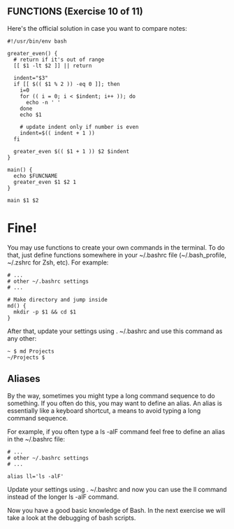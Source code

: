 ## FUNCTIONS (Exercise 10 of 11)

 Here's the official solution in case you want to compare notes:


    #!/usr/bin/env bash
    
    greater_even() {
      # return if it's out of range
      [[ $1 -lt $2 ]] || return
    
      indent="$3"
      if [[ $(( $1 % 2 )) -eq 0 ]]; then
        i=0
        for (( i = 0; i < $indent; i++ )); do
          echo -n ' '
        done
        echo $1
    
        # update indent only if number is even
        indent=$(( indent + 1 ))
      fi
    
      greater_even $(( $1 + 1 )) $2 $indent
    }
    
    main() {
      echo $FUNCNAME
      greater_even $1 $2 1
    }
    
    main $1 $2


# Fine!

 You may use functions to create your own commands in the terminal. To do
 that, just define functions somewhere in your ~/.bashrc file
 (~/.bash_profile, ~/.zshrc for Zsh, etc). For example:

    # ...
    # other ~/.bashrc settings
    # ...
    
    # Make directory and jump inside
    md() {
      mkdir -p $1 && cd $1
    }

 After that, update your settings using . ~/.bashrc and use this command
 as any other:

    ~ $ md Projects
    ~/Projects $

## Aliases

 By the way, sometimes you might type a long command sequence to do
 something. If you often do this, you may want to define an alias. An
 alias is essentially like a keyboard shortcut, a means to avoid typing a
 long command sequence.

 For example, if you often type a ls -alF command feel free to define an
 alias in the ~/.bashrc file:

    # ...
    # other ~/.bashrc settings
    # ...
    
    alias ll='ls -alF'

 Update your settings using . ~/.bashrc and now you can use the ll command
 instead of the longer ls -alF command.

 Now you have a good basic knowledge of Bash. In the next exercise we will
 take a look at the debugging of bash scripts.

